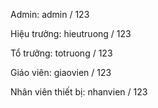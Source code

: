 Admin: admin / 123

Hiệu trưởng: hieutruong / 123

Tổ trưởng: totruong / 123

Giáo viên: giaovien / 123

Nhân viên thiết bị: nhanvien / 123
